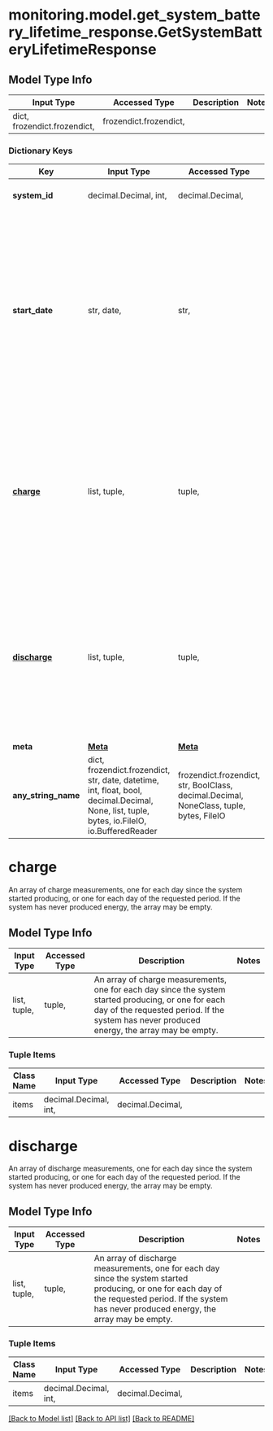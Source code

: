 # monitoring.model.get_system_battery_lifetime_response.GetSystemBatteryLifetimeResponse

## Model Type Info
Input Type | Accessed Type | Description | Notes
------------ | ------------- | ------------- | -------------
dict, frozendict.frozendict,  | frozendict.frozendict,  |  | 

### Dictionary Keys
Key | Input Type | Accessed Type | Description | Notes
------------ | ------------- | ------------- | ------------- | -------------
**system_id** | decimal.Decimal, int,  | decimal.Decimal,  | Unique numeric ID of the system. | [optional] 
**start_date** | str, date,  | str,  | When no start_date parameter is specified on the request, defaults to the operational_date of the system. May be null if system has never produced. When a start_date parameter is included in the request, the same is included in the response. | [optional] value must conform to RFC-3339 full-date YYYY-MM-DD
**[charge](#charge)** | list, tuple,  | tuple,  | An array of charge measurements, one for each day since the system started producing, or one for each day of the requested period. If the system has never produced energy, the array may be empty. | [optional] 
**[discharge](#discharge)** | list, tuple,  | tuple,  | An array of discharge measurements, one for each day since the system started producing, or one for each day of the requested period. If the system has never produced energy, the array may be empty. | [optional] 
**meta** | [**Meta**](Meta.md) | [**Meta**](Meta.md) |  | [optional] 
**any_string_name** | dict, frozendict.frozendict, str, date, datetime, int, float, bool, decimal.Decimal, None, list, tuple, bytes, io.FileIO, io.BufferedReader | frozendict.frozendict, str, BoolClass, decimal.Decimal, NoneClass, tuple, bytes, FileIO | any string name can be used but the value must be the correct type | [optional]

# charge

An array of charge measurements, one for each day since the system started producing, or one for each day of the requested period. If the system has never produced energy, the array may be empty.

## Model Type Info
Input Type | Accessed Type | Description | Notes
------------ | ------------- | ------------- | -------------
list, tuple,  | tuple,  | An array of charge measurements, one for each day since the system started producing, or one for each day of the requested period. If the system has never produced energy, the array may be empty. | 

### Tuple Items
Class Name | Input Type | Accessed Type | Description | Notes
------------- | ------------- | ------------- | ------------- | -------------
items | decimal.Decimal, int,  | decimal.Decimal,  |  | 

# discharge

An array of discharge measurements, one for each day since the system started producing, or one for each day of the requested period. If the system has never produced energy, the array may be empty.

## Model Type Info
Input Type | Accessed Type | Description | Notes
------------ | ------------- | ------------- | -------------
list, tuple,  | tuple,  | An array of discharge measurements, one for each day since the system started producing, or one for each day of the requested period. If the system has never produced energy, the array may be empty. | 

### Tuple Items
Class Name | Input Type | Accessed Type | Description | Notes
------------- | ------------- | ------------- | ------------- | -------------
items | decimal.Decimal, int,  | decimal.Decimal,  |  | 

[[Back to Model list]](../../README.md#documentation-for-models) [[Back to API list]](../../README.md#documentation-for-api-endpoints) [[Back to README]](../../README.md)

